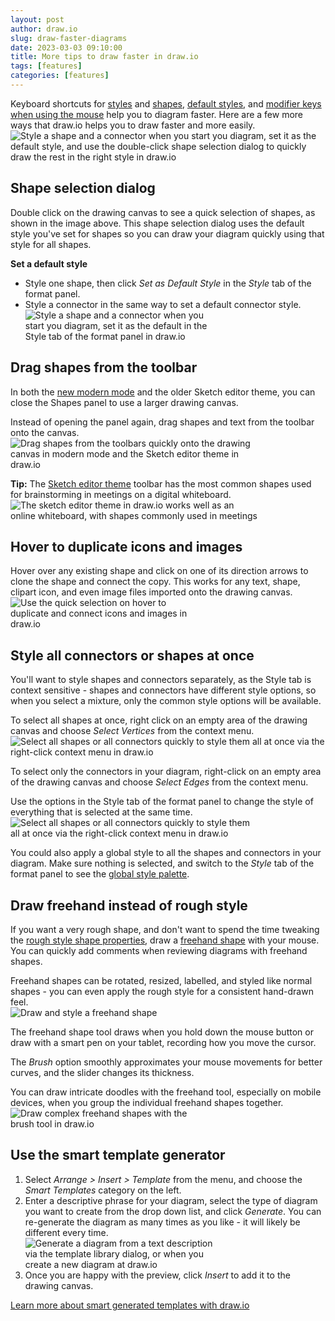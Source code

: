 ```yaml
---
layout: post
author: draw.io
slug: draw-faster-diagrams
date: 2023-03-03 09:10:00
title: More tips to draw faster in draw.io
tags: [features]
categories: [features]
---
```


Keyboard shortcuts for [styles](/blog/shortcut-styles.html) and [shapes](/blog/shortcut-shape-library.html), [default styles](/blog/default-styles.html), and [modifier keys when using the mouse](/blog/modifier-shortcuts-in-diagrams.html) help you to diagram faster. Here are a few more ways that draw.io helps you to draw faster and more easily. 
<br /><img src="/assets/img/blog/modern-mode-shape-selection-dialog.png" style="width=100%;max-width:500px;height:auto;" alt="Style a shape and a connector when you start you diagram, set it as the default style, and use the double-click shape selection dialog to quickly draw the rest in the right style in draw.io">

## Shape selection dialog

Double click on the drawing canvas to see a quick selection of shapes, as shown in the image above. This shape selection dialog uses the default style you've set for shapes so you can draw your diagram quickly using that style for all shapes. 

**Set a default style**

* Style one shape, then click _Set as Default Style_ in the _Style_ tab of the format panel.  
* Style a connector in the same way to set a default connector style. 
<br /><img src="/assets/img/blog/modern-mode-connector-set-default-style.png" style="width=100%;max-width:300px;height:auto;" alt="Style a shape and a connector when you start you diagram, set it as the default in the Style tab of the format panel in draw.io">

## Drag shapes from the toolbar

In both the [new modern mode](/blog/modern-mode-diagrams.html) and the older Sketch editor theme, you can close the Shapes panel to use a larger drawing canvas. 

Instead of opening the panel again, drag shapes and text from the toolbar onto the canvas. 
<br /><img src="/assets/img/blog/modern-mode-shapes-from-toolbar.gif" style="width=100%;max-width:400px;height:auto;" alt="Drag shapes from the toolbars quickly onto the drawing canvas in modern mode and the Sketch editor theme in draw.io">

**Tip:** The [Sketch editor theme](/blog/sketch-online-whiteboard.html) toolbar has the most common shapes used for brainstorming in meetings on a digital whiteboard.
<br /><img src="/assets/img/blog/sketch-editor-theme-toolbar.png" style="width=100%;max-width:400px;height:auto;" alt="The sketch editor theme in draw.io works well as an online whiteboard, with shapes commonly used in meetings">


## Hover to duplicate icons and images

Hover over any existing shape and click on one of its direction arrows to clone the shape and connect the copy. This works for any text, shape, clipart icon, and even image files imported onto the drawing canvas.
<br /><img src="/assets/img/blog/duplicate-icon-image.gif" style="width=100%;max-width:300px;height:auto;" alt="Use the quick selection on hover to duplicate and connect icons and images in draw.io">


## Style all connectors or shapes at once

You'll want to style shapes and connectors separately, as the Style tab is context sensitive - shapes and connectors have different style options, so when you select a mixture, only the common style options will be available.

To select all shapes at once, right click on an empty area of the drawing canvas and choose _Select Vertices_ from the context menu. 
<br /><img src="/assets/img/blog/modern-mode-select-vertices.png" style="width=100%;max-width:600px;height:auto;" alt="Select all shapes or all connectors quickly to style them all at once via the right-click context menu in draw.io">

To select only the connectors in your diagram, right-click on an empty area of the drawing canvas and choose _Select Edges_ from the context menu. 

Use the options in the Style tab of the format panel to change the style of everything that is selected at the same time. 
<br /><img src="/assets/img/blog/modern-mode-style-all-edges.png" style="width=100%;max-width:400px;height:auto;" alt="Select all shapes or all connectors quickly to style them all at once via the right-click context menu in draw.io">

You could also apply a global style to all the shapes and connectors in your diagram. Make sure nothing is selected, and switch to the _Style_ tab of the format panel to see the [global style palette](/doc/faq/global-style.html).


## Draw freehand instead of rough style

If you want a very rough shape, and don't want to spend the time tweaking the [rough style shape properties](/blog/rough-style#change-properties-to-customise-the-sketch-style), draw a [freehand shape](/blog/freehand-drawing.html) with your mouse. You can quickly add comments when reviewing diagrams with freehand shapes.

Freehand shapes can be rotated, resized, labelled, and styled like normal shapes - you can even apply the rough style for a consistent hand-drawn feel. 
<br /><img src="/assets/img/blog/sketch-ui-freehand-drawing.gif" style="width=100%;max-width:500px;height:auto;" alt="Draw and style a freehand shape">

The freehand shape tool draws when you hold down the mouse button or draw with a smart pen on your tablet, recording how you move the cursor. 

The _Brush_ option smoothly approximates your mouse movements for better curves, and the slider changes its thickness.

You can draw intricate doodles with the freehand tool, especially on mobile devices, when you group the individual freehand shapes together.
<br /><img src="/assets/img/blog/freehand-crow.png" style="width=100%;max-width:300px;height:auto;" alt="Draw complex freehand shapes with the brush tool in draw.io">

## Use the smart template generator

1. Select _Arrange > Insert > Template_ from the menu, and choose the _Smart Templates_ category on the left. 
2. Enter a descriptive phrase for your diagram, select the type of diagram you want to create from the drop down list, and click _Generate_. You can re-generate the diagram as many times as you like - it will likely be different every time. 
<br /><img src="/assets/img/blog/template-library-diagram-generator.png" style="width=100%;max-width:300px;height:auto;" alt="Generate a diagram from a text description via the template library dialog, or when you create a new diagram at draw.io">
3. Once you are happy with the preview, click _Insert_ to add it to the drawing canvas. 

[Learn more about smart generated templates with draw.io](/blog/smart-diagram-generation.html)